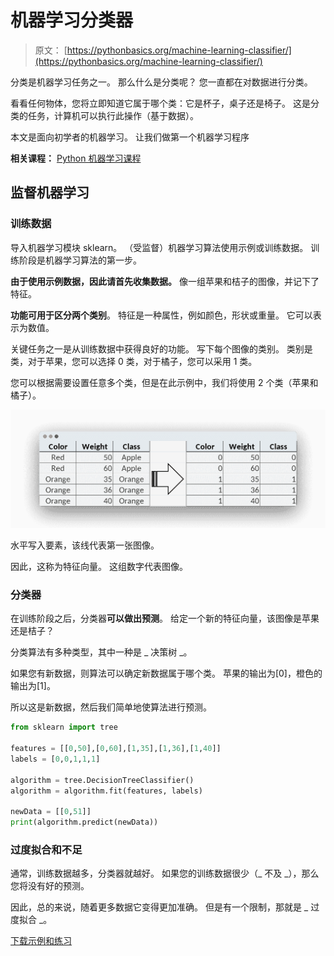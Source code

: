 # 机器学习分类器

> 原文： [https://pythonbasics.org/machine-learning-classifier/](https://pythonbasics.org/machine-learning-classifier/)

分类是机器学习任务之一。 那么什么是分类呢？
您一直都在对数据进行分类。

看看任何物体，您将立即知道它属于哪个类：它是杯子，桌子还是椅子。
这是分类的任务，计算机可以执行此操作（基于数据）。

本文是面向初学者的机器学习。 让我们做第一个机器学习程序

**相关课程：** [Python 机器学习课程](https://gum.co/MnRYU)

## 监督机器学习

### 训练数据

导入机器学习模块 sklearn。 （受监督）机器学习算法使用示例或训练数据。 训练阶段是机器学习算法的第一步。

**由于使用示例数据，因此请首先收集数据。** 像一组苹果和桔子的图像，并记下了特征。

**功能可用于区分两个类别**。 特征是一种属性，例如颜色，形状或重量。 它可以表示为数值。

关键任务之一是从训练数据中获得良好的功能。 写下每个图像的类别。 类别是类，对于苹果，您可以选择 0 类，对于橘子，您可以采用 1 类。

您可以根据需要设置任意多个类，但是在此示例中，我们将使用 2 个类（苹果和橘子）。

![machine learning training data for classifier](img/032fd8512b1b4b91c77d473d11e46b59.jpg)

水平写入要素，该线代表第一张图像。

因此，这称为特征向量。 这组数字代表图像。

### 分类器

在训练阶段之后，分类器**可以做出预测**。
给定一个新的特征向量，该图像是苹果还是桔子？

分类算法有多种类型，其中一种是 _ 决策树 _。

如果您有新数据，则算法可以确定新数据属于哪个类。
苹果的输出为[0]，橙色的输出为[1]。

所以这是新数据，然后我们简单地使算法进行预测。

```py
from sklearn import tree

features = [[0,50],[0,60],[1,35],[1,36],[1,40]]
labels = [0,0,1,1,1]

algorithm = tree.DecisionTreeClassifier()
algorithm = algorithm.fit(features, labels)

newData = [[0,51]]
print(algorithm.predict(newData))

```

### 过度拟合和不足

通常，训练数据越多，分类器就越好。
如果您的训练数据很少（_ 不及 _），那么您将没有好的预测。

因此，总的来说，随着更多数据它变得更加准确。 但是有一个限制，那就是 _ 过度拟合 _。

[下载示例和练习](https://gum.co/MnRYU)